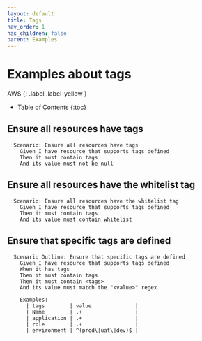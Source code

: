 ```yaml
---
layout: default
title: Tags
nav_order: 1
has_children: false
parent: Examples
---
```


# Examples about tags

AWS
{: .label .label-yellow } 

* Table of Contents
{:toc}

## Ensure all resources have tags
```gherkin
  Scenario: Ensure all resources have tags
    Given I have resource that supports tags defined
    Then it must contain tags
    And its value must not be null
```

## Ensure all resources have the whitelist tag
```gherkin
  Scenario: Ensure all resources have the whitelist tag
    Given I have resource that supports tags defined
    Then it must contain tags
    And its value must contain whitelist
```

## Ensure that specific tags are defined
```gherkin
  Scenario Outline: Ensure that specific tags are defined
    Given I have resource that supports tags defined
    When it has tags
    Then it must contain tags
    Then it must contain <tags>
    And its value must match the "<value>" regex

    Examples:
      | tags        | value              |
      | Name        | .+                 |
      | application | .+                 |
      | role        | .+                 |
      | environment | ^(prod\|uat\|dev)$ |
```
